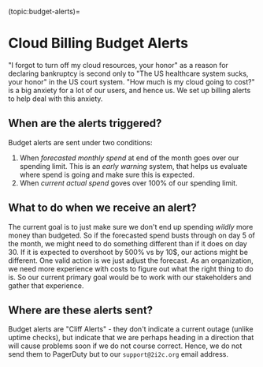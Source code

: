 (topic:budget-alerts)=
# Cloud Billing Budget Alerts

"I forgot to turn off my cloud resources, your honor" as a reason for declaring
bankruptcy is second only to "The US healthcare system sucks, your honor" in the
US court system. "How much is my cloud going to cost?" is a big anxiety for a lot
of our users, and hence us. We set up billing alerts to help deal with this anxiety.

## When are the alerts triggered?

Budget alerts are sent under two conditions:

1. When *forecasted monthly spend* at end of the month goes over our spending limit.
   This is an *early warning* system, that helps us evaluate where spend is going
   and make sure this is expected.
2. When *current actual spend* goves over 100% of our spending limit.

## What to do when we receive an alert?

The current goal is to just make sure we don't end up spending *wildly* more money
than budgeted. So if the forecasted spend busts through on day 5 of the month,
we might need to do something different than if it does on day 30. If it is expected
to overshoot by 500% vs by 10$, our actions might be different. One valid action is
we just adjust the forecast. As an organization, we need more experience with costs
to figure out what the right thing to do is. So our current primary goal would
be to work with our stakeholders and gather that experience.

## Where are these alerts sent?

Budget alerts are "Cliff Alerts" - they don't indicate a current outage (unlike
uptime checks), but indicate that we are perhaps heading in a direction that will
cause problems soon if we do not course correct. Hence, we do not send them to
PagerDuty but to our `support@2i2c.org` email address.



